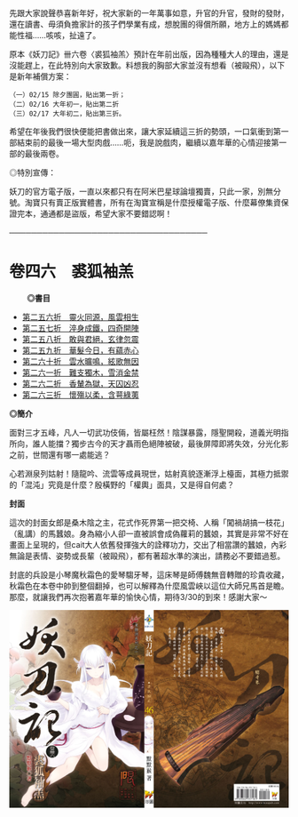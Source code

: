 先跟大家說聲恭喜新年好，祝大家新的一年萬事如意，升官的升官，發財的發財，還在讀書、毋須負擔家計的孩子們學業有成，想脫團的得償所願，地方上的媽媽都能性福……咳咳，扯遠了。

原本《妖刀記》卌六卷〈裘狐袖羔〉預計在年前出版，因為種種大人的理由，還是沒能趕上，在此特別向大家致歉。料想我的胸部大家並沒有想看（被毆飛），以下是新年補償方案：

    （一）02/15 除夕團圓，貼出第一折；
    （二）02/16 大年初一，貼出第二折
    （三）02/17 大年初二，貼出第三折。

希望在年後我們很快便能把書做出來，讓大家延續這三折的勢頭，一口氣衝到第一部結束前的最後一場大型肉戲……呃，我是說戲肉，繼續以嘉年華的心情迎接第一部的最後兩卷。
　　

◎特別宣傳：

妖刀的官方電子版，一直以來都只有在阿米巴星球論壇獨賣，只此一家，別無分號。淘寶只有賣正版實體書，所有在淘寶宣稱是什麼授權電子版、什麼幕僚集資保證完本，通通都是盜版，希望大家不要錯認啊！

────────────────────────────────────
　
# **卷四六　裘狐袖羔**　　
　　
**◎書目**

* [第二五六折　靈火同源，風雲相生](ydj256.md)
* [第二五七折　淬身成鐵，四奇開陣](ydj257.md)
* [第二五八折　敢與君絕，玄律忽震](ydj258.md)
* [第二五九折　華髮今日，有蘊赤心](ydj259.md)
* [第二六十折　雲水曠鳴，絃歌無因](ydj260.md)
* [第二六一折　難支獨木，雪消金禁](ydj261.md)
* [第二六二折　香輦為獄，天囚凶忍](ydj262.md)
* [第二六三折　懷殤以柔，含萼綠荑](ydj263.md)

**◎簡介**

面對三才五峰，凡人一切武功伎倆，皆屬枉然！陰謀暴露，隱聖開殺，道義光明指所向，誰人能擋？獨步古今的天才聶雨色絕陣被破，最後屏障即將失效，分光化影之前，世間還有哪一處能逃？

心若淵泉列姑射！隨龍吟、流雲等成員現世，姑射真貌逐漸浮上檯面，其極力抵禦的「混沌」究竟是什麼？殷橫野的「權輿」面具，又是得自何處？

**封面**

這次的封面女郎是桑木陰之主，花式作死界第一把交椅、人稱「闖禍胡搞一枝花」（亂講）的馬蠶娘。身為縮小人卻一直被誤會成偽蘿莉的蠶娘，其實是非常不好在畫面上呈現的，但cait大人依舊發揮強大的詮釋功力，交出了相當讚的蠶娘，內彩無論是表情、姿勢或長輩（被毆飛），都有著超水準的演出，請務必不要錯過惹。

封底的兵設是小琴魔秋霜色的愛琴騶牙琴，這床琴是師傅魏無音轉贈的珍貴收藏，秋霜色在本卷中帥到整個翻掉，也可以解釋為什麼風雲峽以這位大師兄馬首是瞻。那麼，就讓我們再次抱著嘉年華的愉快心情，期待3/30的到來！感謝大家～

![](/assets/046_cover.jpg)